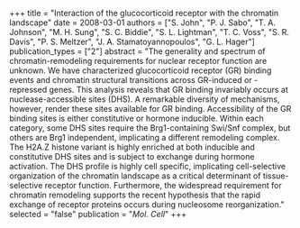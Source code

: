 +++
title = "Interaction of the glucocorticoid receptor with the chromatin landscape"
date = 2008-03-01
authors = ["S. John", "P. J. Sabo", "T. A. Johnson", "M. H. Sung", "S. C. Biddie", "S. L. Lightman", "T. C. Voss", "S. R. Davis", "P. S. Meltzer", "J. A. Stamatoyannopoulos", "G. L. Hager"]
publication_types = ["2"]
abstract = "The generality and spectrum of chromatin-remodeling requirements for nuclear receptor function are unknown. We have characterized glucocorticoid receptor (GR) binding events and chromatin structural transitions across GR-induced or -repressed genes. This analysis reveals that GR binding invariably occurs at nuclease-accessible sites (DHS). A remarkable diversity of mechanisms, however, render these sites available for GR binding. Accessibility of the GR binding sites is either constitutive or hormone inducible. Within each category, some DHS sites require the Brg1-containing Swi/Snf complex, but others are Brg1 independent, implicating a different remodeling complex. The H2A.Z histone variant is highly enriched at both inducible and constitutive DHS sites and is subject to exchange during hormone activation. The DHS profile is highly cell specific, implicating cell-selective organization of the chromatin landscape as a critical determinant of tissue-selective receptor function. Furthermore, the widespread requirement for chromatin remodeling supports the recent hypothesis that the rapid exchange of receptor proteins occurs during nucleosome reorganization."
selected = "false"
publication = "*Mol. Cell*"
+++

